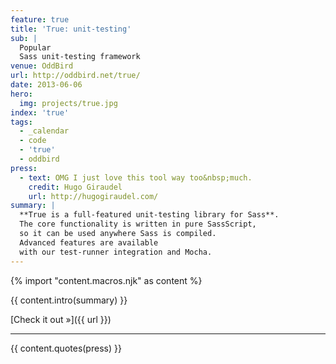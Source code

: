 ```yaml
---
feature: true
title: 'True: unit-testing'
sub: |
  Popular
  Sass unit-testing framework
venue: OddBird
url: http://oddbird.net/true/
date: 2013-06-06
hero:
  img: projects/true.jpg
index: 'true'
tags:
  - _calendar
  - code
  - 'true'
  - oddbird
press:
  - text: OMG I just love this tool way too&nbsp;much.
    credit: Hugo Giraudel
    url: http://hugogiraudel.com/
summary: |
  **True is a full-featured unit-testing library for Sass**.
  The core functionality is written in pure SassScript,
  so it can be used anywhere Sass is compiled.
  Advanced features are available
  with our test-runner integration and Mocha.
---
```


{% import "content.macros.njk" as content %}

{{ content.intro(summary) }}

[Check it out »]({{ url }})

------

{{ content.quotes(press) }}
